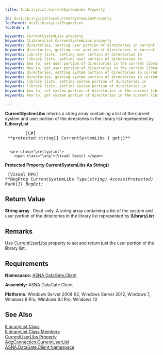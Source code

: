 ```yaml
---
title: ILibraryList.CurrentSystemLibs Property

Id: dcsILibraryListClassCurrentSystemLibsProperty
TocParent: dcsILibraryListProperties
TocOrder: 0

keywords: CurrentSystemLibs property
keywords: ILibraryList.CurrentSystemLibs property
keywords: directories, setting user portion of directories in current library list
keywords: directories, getting user portion of directories in current library list
keywords: library lists, setting user portion of directories in
keywords: library lists, getting user portion of directories in
keywords: how to, set user portion of directories in the current library list
keywords: how to, get user portion of directories in the current library list
keywords: directories, setting system portion of directories in current library list
keywords: directories, getting system portion of directories in current library list
keywords: library lists, setting system portion of directories in
keywords: library lists, getting system portion of directories in
keywords: how to, set system portion of directories in the current library list
keywords: how to, get system portion of directories in the current library list

---
```


**CurrentSystemLibs** returns a string array containing a list of the current system and user portion of the directories in the library list represented by **ILibraryList** . 
<pre class="prettyprint">
        <span class="lang">[C#]</span>
 **protected string[] CurrentSystemLibs { get;}** 
      </pre>
      <pre class="prettyprint">
        <span class="lang">[Visual Basic] </span>
 **Protected Property CurrentSystemLibs As String()** 
      </pre>
      <pre class="prettyprint">
        <span class="lang">[Visual RPG]</span>
 **BegProp CurrentSystemLibs Type(*string) Access(*Protected) Rank(1)
     BegGet;** 
      </pre>

## Return Value

**String array** . Read-only. A string array containing a list of the system and user portion of the directories in the library list represented by **ILibraryList** .
## Remarks

Use [CurrentUserLibs](ilibrary-list-class-current-user-libs-property.html) property to set and return just the user portion of the library list.
## Requirements

**Namespace:** [ASNA.DataGate.Client](datagate-client-namespace.html) 

**Assembly:** ASNA DataGate Client

**Platforms:** Windows Server 2008 R2, Windows Server 2012, Windows 7, Windows 8 Pro, Windows 8.1 Pro, Windows 10
## See Also


[ILibraryList Class](ilibrary-list-class.html)
      <br />
[ILibraryList Class Members](ilibrary-list-members.html)
      <br />
[CurrentUserLibs Property](ilibrary-list-class-current-user-libs-property.html)
      <br />
[AdgConnection.CurrentUserLibl](adg-connection-current-user-libl-property.html)
      <br />
[ASNA.DataGate.Client Namespace](datagate-client-namespace.html)

